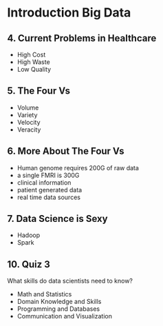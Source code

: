 # Introduction Big Data
## 4. Current Problems in Healthcare
- High Cost
- High Waste
- Low Quality

## 5. The Four Vs
- Volume
- Variety
- Velocity
- Veracity

## 6. More About The Four Vs
- Human genome requires 200G of raw data
- a single FMRI is 300G
- clinical information
- patient generated data
- real time data sources

## 7. Data Science is Sexy
- Hadoop
- Spark

## 10. Quiz 3
What skills do data scientists need to know?
- Math and Statistics
- Domain Knowledge and Skills
- Programming and Databases
- Communication and Visualization

